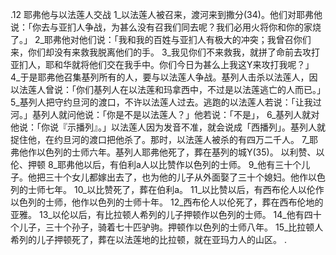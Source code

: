 .12 
耶弗他与以法莲人交战 
1_以法莲人被召来，渡河来到撒分(34)。他们对耶弗他说：「你去与亚扪人争战，为甚么没有召我们同去呢？我们必用火将你和你的家烧了。」 2_耶弗他对他们说：「我和我的百姓与亚扪人有极大的冲突；我曾召你们来，你们却没有来救我脱离他们的手。 3_我见你们不来救我，就拼了命前去攻打亚扪人，耶和华就将他们交在我手中。你们今日为甚么上我这Y来攻打我呢？」 4_于是耶弗他召集基列所有的人，要与以法莲人争战。基列人击杀以法莲人，因以法莲人曾说：「你们基列人在以法莲和玛拿西中，不过是以法莲逃亡的人而已。」 5_基列人把守约旦河的渡口，不许以法莲人过去。逃跑的以法莲人若说：「让我过河。」基列人就问他说：「你是不是以法莲人？」他若说：「不是」， 6_基列人就对他说：「你说『示播列』。」以法莲人因为发音不准，就会说成「西播列」。基列人就捉住他，在约旦河的渡口把他杀了。那时，以法莲人被杀的有四万二千人。 
7_耶弗他作以色列的士师六年。基列人耶弗他死了，葬在基列的城Y(35)。 
以利赞、以伦、押顿 
8_耶弗他以后，有伯利a人以比赞作以色列的士师。 9_他有三十个儿子。他把三十个女儿都嫁出去了，也为他的儿子从外面娶了三十个媳妇。他作以色列的士师七年。 10_以比赞死了，葬在伯利a。 
11_以比赞以后，有西布伦人以伦作以色列的士师，他作以色列的士师十年。 12_西布伦人以伦死了，葬在西布伦地的亚雅。 
13_以伦以后，有比拉顿人希列的儿子押顿作以色列的士师。 14_他有四十个儿子，三十个孙子，骑着七十匹驴驹。押顿作以色列的士师八年。 15_比拉顿人希列的儿子押顿死了，葬在以法莲地的比拉顿，就在亚玛力人的山区。 
   .